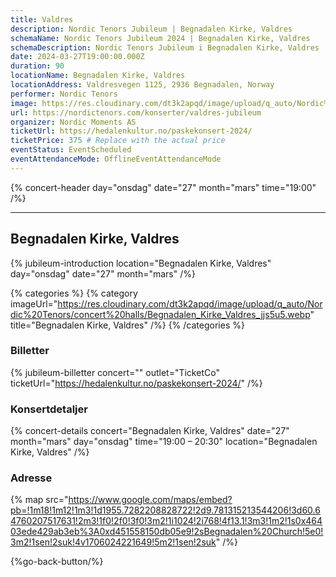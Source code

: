 ```yaml
---
title: Valdres
description: Nordic Tenors Jubileum | Begnadalen Kirke, Valdres
schemaName: Nordic Tenors Jubileum 2024 | Begnadalen Kirke, Valdres
schemaDescription: Nordic Tenors Jubileum i Begnadalen Kirke, Valdres
date: 2024-03-27T19:00:00.000Z
duration: 90
locationName: Begnadalen Kirke, Valdres
locationAddress: Valdresvegen 1125, 2936 Begnadalen, Norway
performer: Nordic Tenors
image: https://res.cloudinary.com/dt3k2apqd/image/upload/q_auto/Nordic%20Tenors/OG%20images/Jubileum/Valdres_ikl5nr.webp
url: https://nordictenors.com/konserter/valdres-jubileum
organizer: Nordic Moments AS
ticketUrl: https://hedalenkultur.no/paskekonsert-2024/
ticketPrice: 375 # Replace with the actual price
eventStatus: EventScheduled
eventAttendanceMode: OfflineEventAttendanceMode
---
```


{% concert-header day="onsdag" date="27" month="mars" time="19:00" /%}

---

## Begnadalen Kirke, Valdres

{% jubileum-introduction location="Begnadalen Kirke, Valdres" day="onsdag" date="27" month="mars" /%}

{% categories %}
{% category imageUrl="https://res.cloudinary.com/dt3k2apqd/image/upload/q_auto/Nordic%20Tenors/concert%20halls/Begnadalen_Kirke_Valdres_jjs5u5.webp" title="Begnadalen Kirke, Valdres" /%}
{% /categories %}

### Billetter

{% jubileum-billetter concert="" outlet="TicketCo" ticketUrl="https://hedalenkultur.no/paskekonsert-2024/" /%}

### Konsertdetaljer

{% concert-details concert="Begnadalen Kirke, Valdres" date="27" month="mars" day="onsdag" time="19:00 – 20:30" location="Begnadalen Kirke, Valdres" /%}

### Adresse

{% map src="https://www.google.com/maps/embed?pb=!1m18!1m12!1m3!1d1955.7282208828722!2d9.781315213544206!3d60.64760207517631!2m3!1f0!2f0!3f0!3m2!1i1024!2i768!4f13.1!3m3!1m2!1s0x46403ede429ab3eb%3A0xd451558150db05e9!2sBegnadalen%20Church!5e0!3m2!1sen!2suk!4v1706024221649!5m2!1sen!2suk" /%}

{%go-back-button/%}
